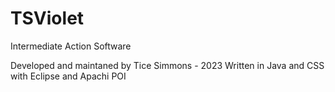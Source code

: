 # TSViolet
Intermediate Action Software

Developed and maintaned by Tice Simmons - 2023
Written in Java and CSS with Eclipse and Apachi POI


     
